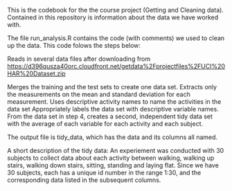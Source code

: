 This is the codebook for the the course project (Getting and Cleaning data). Contained in this repository is information about the data we have worked with.

The file run_analysis.R contains the code (with comments) we used to clean up the data. This code folows the steps below:

Reads in several data files after downloading from https://d396qusza40orc.cloudfront.net/getdata%2Fprojectfiles%2FUCI%20HAR%20Dataset.zip 

Merges the training and the test sets to create one data set.
Extracts only the measurements on the mean and standard deviation for each measurement. 
Uses descriptive activity names to name the activities in the data set
Appropriately labels the data set with descriptive variable names. 
From the data set in step 4, creates a second, independent tidy data set with the average of each variable for each activity and each subject.

The output file is tidy_data, which has the data and its columns all named.

A short description of the tidy data:
An experiement was conducted with 30 subjects to collect data about each activity between walking, walking up stairs, walking down stairs, sitting, standing and laying flat.
Since we have 30 subjects, each has a unique id number in the range 1:30, and the corresponding data listed in the subsequent columns.
